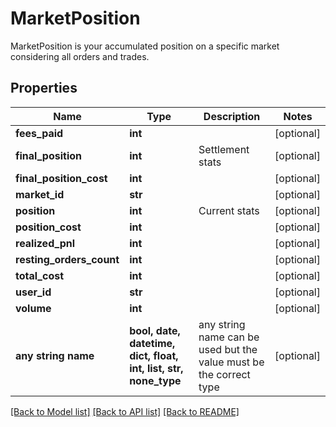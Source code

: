 # MarketPosition

MarketPosition is your accumulated position on a specific market considering all orders and trades.

## Properties
Name | Type | Description | Notes
------------ | ------------- | ------------- | -------------
**fees_paid** | **int** |  | [optional] 
**final_position** | **int** | Settlement stats | [optional] 
**final_position_cost** | **int** |  | [optional] 
**market_id** | **str** |  | [optional] 
**position** | **int** | Current stats | [optional] 
**position_cost** | **int** |  | [optional] 
**realized_pnl** | **int** |  | [optional] 
**resting_orders_count** | **int** |  | [optional] 
**total_cost** | **int** |  | [optional] 
**user_id** | **str** |  | [optional] 
**volume** | **int** |  | [optional] 
**any string name** | **bool, date, datetime, dict, float, int, list, str, none_type** | any string name can be used but the value must be the correct type | [optional]

[[Back to Model list]](../README.md#documentation-for-models) [[Back to API list]](../README.md#documentation-for-api-endpoints) [[Back to README]](../README.md)


